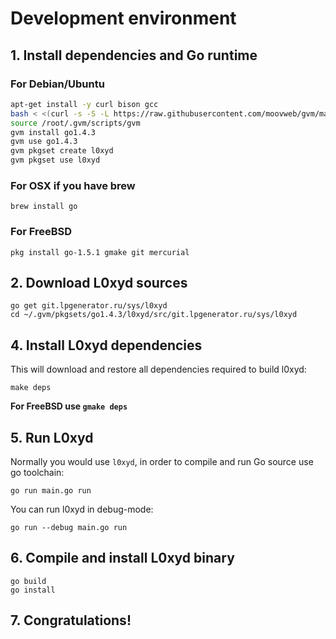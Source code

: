 # Development environment

## 1. Install dependencies and Go runtime

### For Debian/Ubuntu
```bash
apt-get install -y curl bison gcc
bash < <(curl -s -S -L https://raw.githubusercontent.com/moovweb/gvm/master/binscripts/gvm-installer)
source /root/.gvm/scripts/gvm
gvm install go1.4.3
gvm use go1.4.3
gvm pkgset create l0xyd
gvm pkgset use l0xyd
```

### For OSX if you have brew
```
brew install go
```

### For FreeBSD
```
pkg install go-1.5.1 gmake git mercurial
```

## 2. Download L0xyd sources

```
go get git.lpgenerator.ru/sys/l0xyd
cd ~/.gvm/pkgsets/go1.4.3/l0xyd/src/git.lpgenerator.ru/sys/l0xyd
```

## 4. Install L0xyd dependencies

This will download and restore all dependencies required to build l0xyd:

```
make deps
```

**For FreeBSD use `gmake deps`**

## 5. Run L0xyd

Normally you would use `l0xyd`, in order to compile and run Go source use go toolchain:

```
go run main.go run
```

You can run l0xyd in debug-mode:

```
go run --debug main.go run
```

## 6. Compile and install L0xyd binary

```
go build
go install
```

## 7. Congratulations!
